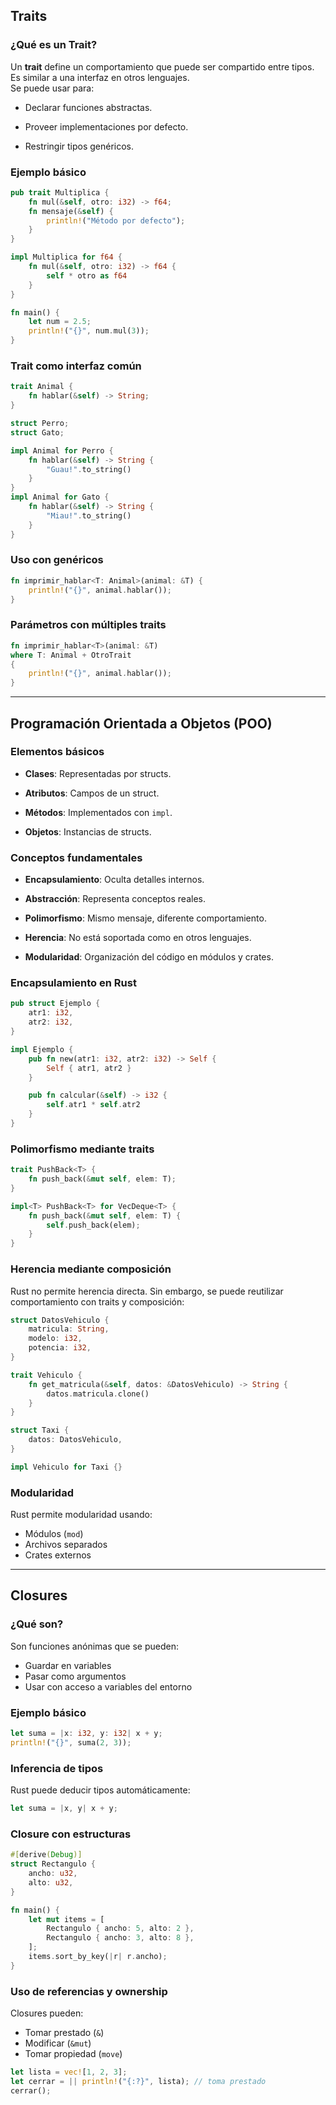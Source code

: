## **Traits**

### ¿Qué es un Trait?

Un **trait** define un comportamiento que puede ser compartido entre tipos. Es similar a una interfaz en otros lenguajes.  
Se puede usar para:

- Declarar funciones abstractas.
    
- Proveer implementaciones por defecto.
    
- Restringir tipos genéricos.
    

### Ejemplo básico

```rust
pub trait Multiplica {
    fn mul(&self, otro: i32) -> f64;
    fn mensaje(&self) {
        println!("Método por defecto");
    }
}

impl Multiplica for f64 {
    fn mul(&self, otro: i32) -> f64 {
        self * otro as f64
    }
}

fn main() {
    let num = 2.5;
    println!("{}", num.mul(3));
}
```

### Trait como interfaz común

```rust
trait Animal {
    fn hablar(&self) -> String;
}

struct Perro;
struct Gato;

impl Animal for Perro {
    fn hablar(&self) -> String {
        "Guau!".to_string()
    }
}
impl Animal for Gato {
    fn hablar(&self) -> String {
        "Miau!".to_string()
    }
}
```

### Uso con genéricos

```rust
fn imprimir_hablar<T: Animal>(animal: &T) {
    println!("{}", animal.hablar());
}
```

### Parámetros con múltiples traits

```rust
fn imprimir_hablar<T>(animal: &T)
where T: Animal + OtroTrait
{
    println!("{}", animal.hablar());
}
```

---

## **Programación Orientada a Objetos (POO)**

### Elementos básicos

- **Clases**: Representadas por structs.
    
- **Atributos**: Campos de un struct.
    
- **Métodos**: Implementados con `impl`.
    
- **Objetos**: Instancias de structs.
    

### Conceptos fundamentales

- **Encapsulamiento**: Oculta detalles internos.
    
- **Abstracción**: Representa conceptos reales.
    
- **Polimorfismo**: Mismo mensaje, diferente comportamiento.
    
- **Herencia**: No está soportada como en otros lenguajes.
    
- **Modularidad**: Organización del código en módulos y crates.
    

### Encapsulamiento en Rust

```rust
pub struct Ejemplo {
    atr1: i32,
    atr2: i32,
}

impl Ejemplo {
    pub fn new(atr1: i32, atr2: i32) -> Self {
        Self { atr1, atr2 }
    }

    pub fn calcular(&self) -> i32 {
        self.atr1 * self.atr2
    }
}
```

### Polimorfismo mediante traits

```rust
trait PushBack<T> {
    fn push_back(&mut self, elem: T);
}

impl<T> PushBack<T> for VecDeque<T> {
    fn push_back(&mut self, elem: T) {
        self.push_back(elem);
    }
}
```

### Herencia mediante composición

Rust no permite herencia directa. Sin embargo, se puede reutilizar comportamiento con traits y composición:

```rust
struct DatosVehiculo {
    matricula: String,
    modelo: i32,
    potencia: i32,
}

trait Vehiculo {
    fn get_matricula(&self, datos: &DatosVehiculo) -> String {
        datos.matricula.clone()
    }
}

struct Taxi {
    datos: DatosVehiculo,
}

impl Vehiculo for Taxi {}
```

### Modularidad

Rust permite modularidad usando:
- Módulos (`mod`)
- Archivos separados
- Crates externos

---

## **Closures**

### ¿Qué son?
Son funciones anónimas que se pueden:
- Guardar en variables
- Pasar como argumentos
- Usar con acceso a variables del entorno
### Ejemplo básico

```rust
let suma = |x: i32, y: i32| x + y;
println!("{}", suma(2, 3));
```

### Inferencia de tipos
Rust puede deducir tipos automáticamente:

```rust
let suma = |x, y| x + y;
```

### Closure con estructuras

```rust
#[derive(Debug)]
struct Rectangulo {
    ancho: u32,
    alto: u32,
}

fn main() {
    let mut items = [
        Rectangulo { ancho: 5, alto: 2 },
        Rectangulo { ancho: 3, alto: 8 },
    ];
    items.sort_by_key(|r| r.ancho);
}
```

### Uso de referencias y ownership

Closures pueden:
- Tomar prestado (`&`)
- Modificar (`&mut`)
- Tomar propiedad (`move`)

```rust
let lista = vec![1, 2, 3];
let cerrar = || println!("{:?}", lista); // toma prestado
cerrar();
```
